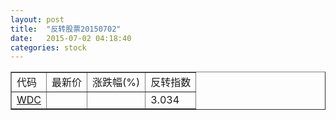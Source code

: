 ```yaml
---
layout: post
title:  "反转股票20150702"
date:   2015-07-02 04:18:40
categories: stock
---
```


<script type="text/javascript">
var stockList = []
stockList.push('gb_wdc');
</script>

<table border="1">
 <tr>
 <td>代码</td>
  <td>最新价</td>
  <td>涨跌幅(%)</td>
 <td>反转指数</td>
</tr>
  <tr id="wdc"><td><a href="http://stock.finance.sina.com.cn/usstock/quotes/WDC.html" target="_blank">WDC</a></td><td></td><td></td><td>3.034</td></tr>
</table>
